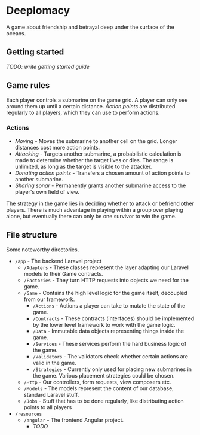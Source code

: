 # Deeplomacy

A game about friendship and betrayal deep under the surface of the oceans.

## Getting started

*TODO: write getting started guide*

## Game rules

Each player controls a submarine on the game grid. A player can only see around them up until a certain distance.
*Action points* are distributed regularly to all players, which they can use to perform actions.

### Actions

- *Moving* - Moves the submarine to another cell on the grid. Longer distances cost more action points. 
- *Attacking* - Targets another submarine, a probabilistic calculation is made to determine whether the target lives or dies. 
  The range is unlimited, as long as the target is visible to the attacker.
- *Donating action points* - Transfers a chosen amount of action points to another submarine.
- *Sharing sonar* - Permanently grants another submarine access to the player's own field of view.

The strategy in the game lies in deciding whether to attack or befriend other players. 
There is much advantage in playing within a group over playing alone, but eventually there can only be one survivor to win the game.

## File structure

Some noteworthy  directories.

- `/app` - The backend Laravel project
    - `/Adapters` - These classes represent the layer adapting our Laravel models to their Game contracts.
    - `/Factories` - They turn HTTP requests into objects we need for the game.
    - `/Game` - Contains the high level logic for the game itself, decoupled from our framework.
        - `/Actions` - Actions a player can take to mutate the state of the game.
        - `/Contracts` - These contracts (interfaces) should be implemented by the lower level framework to work with the game logic.
        - `/Data` - Immutable data objects representing things inside the game.
        - `/Services` - These services perform the hard business logic of the game.
        - `/Validators` - The validators check whether certain actions are valid in the game.
        - `/Strategies` - Currently only used for placing new submarines in the game. Various placement strategies could be chosen.
    - `/Http` - Our controllers, form requests, view composers etc.
    - `/Models` - The models represent the content of our database, standard Laravel stuff.
    - `/Jobs` - Stuff that has to be done regularly, like distributing action points to all players
- `/resources`
    - `/angular` - The frontend Angular project.
        - *TODO*
